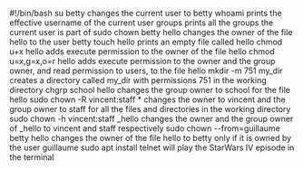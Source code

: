 #!/bin/bash
su betty changes the current user to betty
whoami prints the effective username of the current user
groups prints all the groups the current user is part of
sudo chown betty hello changes the owner of the file hello to the user betty
touch hello prints an empty file called hello
chmod u+x hello adds execute permission to the owner of the file hello
chmod u=x,g=x,o=r hello adds execute permission to the owner and the group owner, and read permission to  users, to the file hello
mkdir -m 751 my_dir creates a directory called my_dir with permissions 751 in the working directory
chgrp school hello changes the group owner to school for the file hello
sudo chown -R vincent:staff * changes the owner to vincent and the group owner to staff for all the files and directories in the working directory
sudo chown -h vincent:staff _hello  changes the owner and the group owner of _hello to vincent and staff respectively
sudo chown --from=guillaume betty hello changes the owner of the file hello to betty only if it is owned by the user guillaume
sudo apt install telnet will play the StarWars IV episode in the terminal
